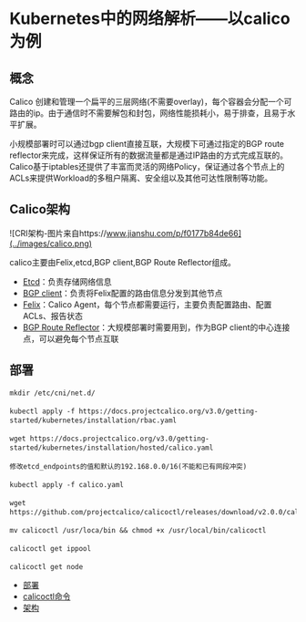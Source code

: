 # Kubernetes中的网络解析——以calico为例

## 概念

Calico 创建和管理一个扁平的三层网络(不需要overlay)，每个容器会分配一个可路由的ip。由于通信时不需要解包和封包，网络性能损耗小，易于排查，且易于水平扩展。

小规模部署时可以通过bgp client直接互联，大规模下可通过指定的BGP route reflector来完成，这样保证所有的数据流量都是通过IP路由的方式完成互联的。
Calico基于iptables还提供了丰富而灵活的网络Policy，保证通过各个节点上的ACLs来提供Workload的多租户隔离、安全组以及其他可达性限制等功能。

## Calico架构

![CRI架构-图片来自https://www.jianshu.com/p/f0177b84de66](../images/calico.png)

calico主要由Felix,etcd,BGP client,BGP Route Reflector组成。

- [Etcd](https://docs.projectcalico.org/v3.0/reference/architecture/)：负责存储网络信息
- [BGP client](https://docs.projectcalico.org/v3.0/reference/architecture/)：负责将Felix配置的路由信息分发到其他节点
- [Felix](https://docs.projectcalico.org/v3.0/reference/architecture/)：Calico Agent，每个节点都需要运行，主要负责配置路由、配置ACLs、报告状态
- [BGP Route Reflector](https://docs.projectcalico.org/v3.0/reference/architecture/)：大规模部署时需要用到，作为BGP client的中心连接点，可以避免每个节点互联

## 部署

```
mkdir /etc/cni/net.d/

kubectl apply -f https://docs.projectcalico.org/v3.0/getting-started/kubernetes/installation/rbac.yaml

wget https://docs.projectcalico.org/v3.0/getting-started/kubernetes/installation/hosted/calico.yaml

修改etcd_endpoints的值和默认的192.168.0.0/16(不能和已有网段冲突)

kubectl apply -f calico.yaml

wget  https://github.com/projectcalico/calicoctl/releases/download/v2.0.0/calicoctl

mv calicoctl /usr/loca/bin && chmod +x /usr/local/bin/calicoctl

calicoctl get ippool

calicoctl get node
```

- [部署](https://docs.projectcalico.org/v3.0/usage/calicoctl/install)
- [calicoctl命令](https://docs.projectcalico.org/v3.0/reference/calicoctl/commands/)
- [架构](https://docs.projectcalico.org/v3.0/reference/architecture/)
